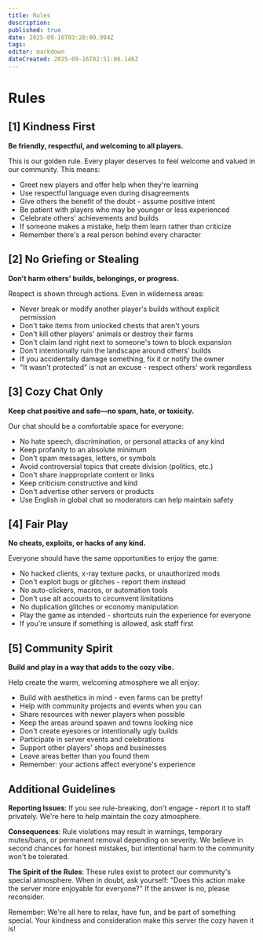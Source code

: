 ```yaml
---
title: Rules
description: 
published: true
date: 2025-09-16T03:28:09.994Z
tags: 
editor: markdown
dateCreated: 2025-09-16T02:51:06.146Z
---
```


# Rules

## [1] Kindness First
**Be friendly, respectful, and welcoming to all players.**

This is our golden rule. Every player deserves to feel welcome and valued in our community. This means:
- Greet new players and offer help when they're learning
- Use respectful language even during disagreements
- Give others the benefit of the doubt - assume positive intent
- Be patient with players who may be younger or less experienced
- Celebrate others' achievements and builds
- If someone makes a mistake, help them learn rather than criticize
- Remember there's a real person behind every character

## [2] No Griefing or Stealing
**Don't harm others' builds, belongings, or progress.**

Respect is shown through actions. Even in wilderness areas:
- Never break or modify another player's builds without explicit permission
- Don't take items from unlocked chests that aren't yours
- Don't kill other players' animals or destroy their farms
- Don't claim land right next to someone's town to block expansion
- Don't intentionally ruin the landscape around others' builds
- If you accidentally damage something, fix it or notify the owner
- "It wasn't protected" is not an excuse - respect others' work regardless

## [3] Cozy Chat Only
**Keep chat positive and safe—no spam, hate, or toxicity.**

Our chat should be a comfortable space for everyone:
- No hate speech, discrimination, or personal attacks of any kind
- Keep profanity to an absolute minimum
- Don't spam messages, letters, or symbols
- Avoid controversial topics that create division (politics, etc.)
- Don't share inappropriate content or links
- Keep criticism constructive and kind
- Don't advertise other servers or products
- Use English in global chat so moderators can help maintain safety

## [4] Fair Play
**No cheats, exploits, or hacks of any kind.**

Everyone should have the same opportunities to enjoy the game:
- No hacked clients, x-ray texture packs, or unauthorized mods
- Don't exploit bugs or glitches - report them instead
- No auto-clickers, macros, or automation tools
- Don't use alt accounts to circumvent limitations
- No duplication glitches or economy manipulation
- Play the game as intended - shortcuts ruin the experience for everyone
- If you're unsure if something is allowed, ask staff first

## [5] Community Spirit
**Build and play in a way that adds to the cozy vibe.**

Help create the warm, welcoming atmosphere we all enjoy:
- Build with aesthetics in mind - even farms can be pretty!
- Help with community projects and events when you can
- Share resources with newer players when possible
- Keep the areas around spawn and towns looking nice
- Don't create eyesores or intentionally ugly builds
- Participate in server events and celebrations
- Support other players' shops and businesses
- Leave areas better than you found them
- Remember: your actions affect everyone's experience

## Additional Guidelines

**Reporting Issues**: If you see rule-breaking, don't engage - report it to staff privately. We're here to help maintain the cozy atmosphere.

**Consequences**: Rule violations may result in warnings, temporary mutes/bans, or permanent removal depending on severity. We believe in second chances for honest mistakes, but intentional harm to the community won't be tolerated.

**The Spirit of the Rules**: These rules exist to protect our community's special atmosphere. When in doubt, ask yourself: "Does this action make the server more enjoyable for everyone?" If the answer is no, please reconsider.

Remember: We're all here to relax, have fun, and be part of something special. Your kindness and consideration make this server the cozy haven it is!